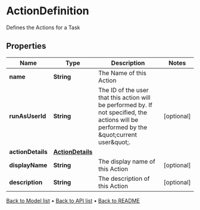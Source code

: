 

# ActionDefinition

Defines the Actions for a Task

## Properties

| Name | Type | Description | Notes |
|------------ | ------------- | ------------- | -------------|
|**name** | **String** | The Name of this Action |  |
|**runAsUserId** | **String** | The ID of the user that this action will be performed by. If not specified, the actions will be performed by the \&quot;current user\&quot;. |  [optional] |
|**actionDetails** | [**ActionDetails**](ActionDetails.md) |  |  |
|**displayName** | **String** | The display name of this Action |  [optional] |
|**description** | **String** | The description of this Action |  [optional] |



[Back to Model list](../README.md#documentation-for-models) &#8226; [Back to API list](../README.md#documentation-for-api-endpoints) &#8226; [Back to README](../README.md)


